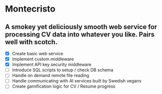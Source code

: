 # Montecristo

## A smokey yet deliciously smooth web service for processing CV data into whatever you like. Pairs well with scotch.

- [x] Create basic web service
- [x] Implement custom middleware
- [x] Implement API key security middleware
- [ ] Introduce SQL scripts to setup / check DB schema
- [ ] Handle on demand remote file reading
- [ ] Handle communicating with AI services built by Swedish vegans
- [ ] Create gamification logic for CV / Resume progress
